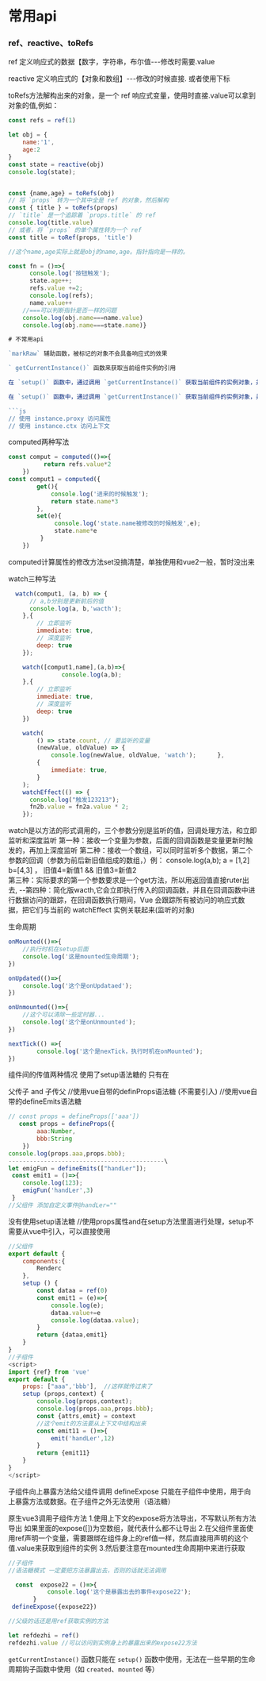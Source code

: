# 常用api

### ref、reactive、toRefs


ref 定义响应式的数据【数字，字符串，布尔值---修改时需要.value

reactive 定义响应式的【对象和数组】---修改的时候直接.  或者使用下标

toRefs方法解构出来的对象，是一个 ref 响应式变量，使用时直接.value可以拿到对象的值,例如：

```js
const refs = ref(1)

let obj = {
    name:'1',
    age:2
}
const state = reactive(obj)
console.log(state);


const {name,age} = toRefs(obj)
// 将 `props` 转为一个其中全是 ref 的对象，然后解构
const { title } = toRefs(props)
// `title` 是一个追踪着 `props.title` 的 ref
console.log(title.value)
// 或者，将 `props` 的单个属性转为一个 ref
const title = toRef(props, 'title')

//这个name,age实际上就是obj的name,age。指针指向是一样的。

const fn = ()=>{
      console.log('按钮触发');
      state.age++; 
      refs.value +=2;
      console.log(refs);
      name.value++
    //===可以判断指针是否一样的问题
    console.log(obj.name===name.value) 						
    console.log(obj.name===state.name)}

# 不常用api

`markRaw` 辅助函数，被标记的对象不会具备响应式的效果

` getCurrentInstance()` 函数来获取当前组件实例的引用

在 `setup()` 函数中，通过调用 `getCurrentInstance()` 获取当前组件的实例对象，并将其赋值给 `instance` 变量，

在 `setup()` 函数中，通过调用 `getCurrentInstance()` 获取当前组件的实例对象，并将其赋值给 `instance` 变量在 `setup()` 函数中

```js
// 使用 instance.proxy 访问属性
// 使用 instance.ctx 访问上下文
```

computed两种写法
```js
const comput = computed(()=>{
          return refs.value*2
    })
const comput1 = computed({
        get(){
            console.log('进来的时候触发');
            return state.name*3
        },
        set(e){
             console.log('state.name被修改的时候触发',e);
             state.name*e
         }
    })
```
computed计算属性的修改方法set没搞清楚，单独使用和vue2一般，暂时没出来

watch三种写法
```js
  watch(comput1, (a, b) => {
      // a,b分别是更新前后的值
      console.log(a, b,'wacth');
    },{
        // 立即监听
        immediate: true,
        // 深度监听
        deep: true
    });

    watch([comput1,name],(a,b)=>{
               console.log(a,b);
    },{
        // 立即监听
        immediate: true,
        // 深度监听
        deep: true
    })

    watch(
        () => state.count, // 要监听的变量
        (newValue, oldValue) => {
            console.log(newValue, oldValue, 'watch');      },
        {
            immediate: true,
        }
    );
    watchEffect(() => {
      console.log("触发123213");
      fn2b.value = fn2a.value * 2;
    });

```
watch是以方法的形式调用的，三个参数分别是监听的值，回调处理方法，和立即监听和深度监听
第一种：接收一个变量为参数，后面的回调函数是变量更新时触发的，再加上深度监听
第二种：接收一个数组，可以同时监听多个数据，第二个参数的回调（参数为前后新旧值组成的数组，）例：      console.log(a,b); a = [1,2]   b=[4,3] ，
旧值4=新值1   &&    旧值3=新值2   
第三种：实际要求的第一个参数要求是一个get方法，所以用返回值直接ruter出去,
--第四种：简化版wacth,它会立即执行传入的回调函数，并且在回调函数中进行数据访问的跟踪，在回调函数执行期间，Vue 会跟踪所有被访问的响应式数据，把它们与当前的 watchEffect 实例关联起来(监听的对象)

生命周期
```js
onMounted(()=>{
    //执行时机在setup后面
    console.log('这是mounted生命周期');
})

onUpdated(()=>{
    console.log('这个是onUpdataed');
})

onUnmounted(()=>{
    //这个可以清除一些定时器...
    console.log('这个是onUnmounted');
})

nextTick(() =>{
        console.log('这个是nexTick，执行时机在onMounted');
})
```

组件间的传值两种情况
使用了setup语法糖的
只有在

父传子   and  子传父
//使用vue自带的definProps语法糖 (不需要引入)
//使用vue自带的defineEmits语法糖
```js
// const props = defineProps(['aaa'])
   const props = defineProps({
        aaa:Number,
        bbb:String
    })
console.log(props.aaa,props.bbb);
--------------------------------------------\
let emigFun = defineEmits(["handLer"]);
 const emit1 = ()=>{
    console.log(123);
    emigFun('handLer',3)
 }
//父组件 添加自定义事件@handLer=""

```
没有使用setup语法糖
//使用props属性and在setup方法里面进行处理，setup不需要从vue中引入，可以直接使用
```js
//父组件
export default {
    components:{
        Renderc
    },
    setup () {
        const dataa = ref(0)
        const emit1 = (e)=>{
            console.log(e);
            dataa.value+=e
            console.log(dataa.value);
        }
        return {dataa,emit1}
    }
}
//子组件
<script>
import {ref} from 'vue'
export default {
    props: ["aaa",'bbb'],  //这样就传过来了
    setup (props,context) {
        console.log(props,context);
        console.log(props.aaa,props.bbb);
        const {attrs,emit} = context
        //这个emit的方法要从上下文中结构出来
        const emit11 = ()=>{
            emit('handLer',12)
        }
        return {emit11}
    }
}
</script>
```
子组件向上暴露方法给父组件调用
defineExpose 只能在子组件中使用，用于向上暴露方法或数据。在子组件之外无法使用（语法糖）

原生vue3调用子组件方法
1.使用上下文的expose将方法导出，不写默认所有方法导出
如果里面的expose([])为空数组，就代表什么都不让导出
2.在父组件里面使用ref声明一个变量，需要跟绑在组件身上的ref值一样，然后直接用声明的这个值.value来获取到组件的实例
3.然后要注意在mounted生命周期中来进行获取


 ```js
//子组件
//语法糖模式 一定要把方法暴露出去，否则的话就无法调用

   const  expose22 = ()=>{
            console.log('这个是暴露出去的事件expose22');
        }
  defineExpose({expose22})  

//父级的话还是用ref获取实例的方法

let refdezhi = ref()
refdezhi.value //可以访问到实例身上的暴露出来的expose22方法
 ```
`getCurrentInstance()` 函数只能在 `setup()` 函数中使用，无法在一些早期的生命周期钩子函数中使用（如 `created`、`mounted` 等）